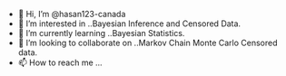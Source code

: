 - 👋 Hi, I’m @hasan123-canada
- 👀 I’m interested in ..Bayesian Inference and Censored Data.
- 🌱 I’m currently learning ..Bayesian Statistics.
- 💞️ I’m looking to collaborate on ..Markov Chain Monte Carlo Censored data.
- 📫 How to reach me ...

<!---
hasan123-canada/hasan123-canada is a ✨ special ✨ repository because its `README.md` (this file) appears on your GitHub profile.
You can click the Preview link to take a look at your changes.
--->
